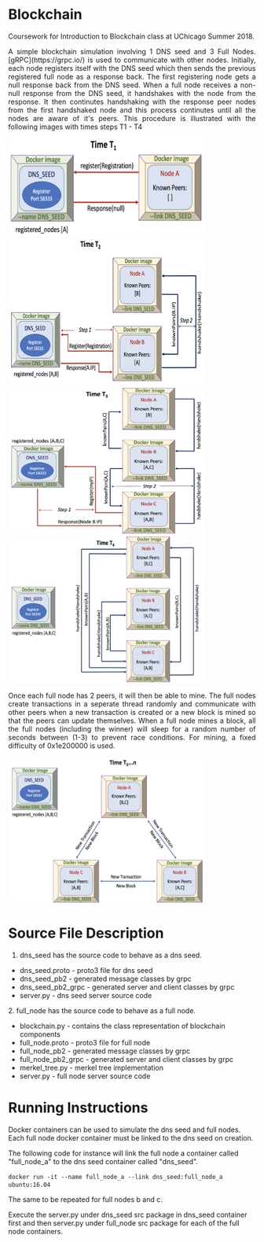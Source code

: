 # Blockchain
Coursework for Introduction to Blockchain class at UChicago Summer 2018.

<p align="justify">
A simple blockchain simulation involving 1 DNS seed and 3 Full Nodes. [gRPC](https://grpc.io/) is used to communicate with other nodes. Initially, each node registers itself with the DNS seed which then sends the previous registered full node as a response back. The first registering node gets a null response back from the DNS seed. When a full node receives a non-null response from the DNS seed, it handshakes with the node from the response. It then continutes handshaking with the response peer nodes from the first handshaked node and this process continutes until all the nodes are aware of it's peers. This procedure is illustrated with the following images with times steps T1 - T4
</p>

<img src="/static/T1.png" alt="T1" width="400" height="200"/>

<img src="/static/T2.png" alt="T2" width="400" height="300"/>

<img src="/static/T3.png" alt="T3" width="400" height="300"/>

<img src="/static/T4.png" alt="T4" width="400" height="300"/>

<p align="justify">
Once each full node has 2 peers, it will then be able to mine. The full nodes create transactions in a seperate thread randomly and communicate with other peers when a new transaction is created or a new block is mined so that the peers can update themselves. When a full node mines a block, all the full nodes (including the winner) will sleep for a random number of seconds between (1-3) to prevent race conditions. For mining, a fixed difficulty of 0x1e200000 is used.
</p>
<img src="/static/T5.png" alt="T5" width="400" height="300"/>

# Source File Description

1. dns_seed has the source code to behave as a dns seed.
<ul>
  <li>dns_seed.proto - proto3 file for dns seed</li>
  <li>dns_seed_pb2 - generated message classes by grpc</li>
  <li>dns_seed_pb2_grpc - generated server and client classes by grpc</li>
  <li>server.py - dns seed server source code</li>
</ul>
2. full_node has the source code to behave as a full node.
<ul>
  <li>blockchain.py - contains the class representation of blockchain components</li>
  <li>full_node.proto - proto3 file for full node</li>
  <li>full_node_pb2 - generated message classes by grpc</li>
  <li>full_node_pb2_grpc - generated server and client classes by grpc</li>
  <li>merkel_tree.py - merkel tree implementation</li>
  <li>server.py - full node server source code</li>
</ul>


# Running Instructions

Docker containers can be used to simulate the dns seed and full nodes. Each full node docker container must be linked to the dns seed on creation.

The following code for instance will link the full node a container called "full_node_a" to the dns seed container called "dns_seed". 

    docker run -it --name full_node_a --link dns_seed:full_node_a ubuntu:16.04

The same to be repeated for full nodes b and c. 

Execute the server.py under dns_seed src package in dns_seed container first and then server.py under full_node src package for each of the full node containers.
